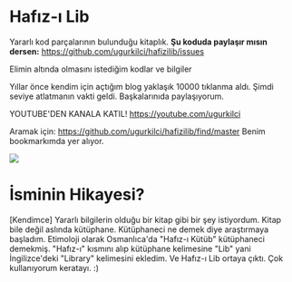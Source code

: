 # Hafız-ı Lib
Yararlı kod parçalarının bulunduğu kitaplık.
**Şu koduda paylaşır mısın dersen:** https://github.com/ugurkilci/hafizilib/issues

Elimin altında olmasını istediğim kodlar ve bilgiler

Yıllar önce kendim için açtığım blog yaklaşık 10000 tıklanma aldı. Şimdi seviye atlatmanın vakti geldi. Başkalarınıda paylaşıyorum.

YOUTUBE'DEN KANALA KATIL!
https://youtube.com/ugurkilci

Aramak için: https://github.com/ugurkilci/hafizilib/find/master
Benim bookmarkımda yer alıyor. 

<img src="https://github.com/ugurkilci/hafizilib/blob/master/bookmark.jpg?raw=true">

# İsminin Hikayesi?
[Kendimce] Yararlı bilgilerin olduğu bir kitap gibi bir şey istiyordum. Kitap bile değil aslında kütüphane. Kütüphaneci ne demek diye araştırmaya başladım. Etimoloji olarak Osmanlıca'da "Hafız-ı Kütüb" kütüphaneci demekmiş. "Hafız-ı" kısmını alıp kütüphane kelimesine "Lib" yani İngilizce'deki "Library" kelimesini ekledim. Ve Hafız-ı Lib ortaya çıktı. Çok kullanıyorum keratayı. :)
